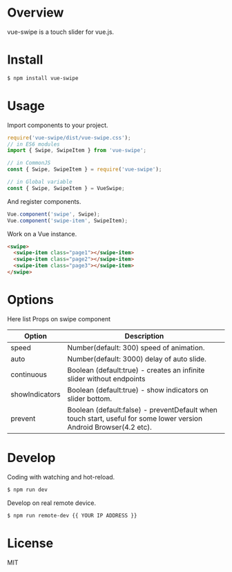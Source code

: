 # Overview

vue-swipe is a touch slider for vue.js.

# Install

```bash
$ npm install vue-swipe
```

# Usage

Import components to your project.

```JavaScript
require('vue-swipe/dist/vue-swipe.css');
// in ES6 modules
import { Swipe, SwipeItem } from 'vue-swipe';

// in CommonJS
const { Swipe, SwipeItem } = require('vue-swipe');

// in Global variable
const { Swipe, SwipeItem } = VueSwipe;
```

And register components.

```javascript
Vue.component('swipe', Swipe);
Vue.component('swipe-item', SwipeItem);
```

Work on a Vue instance.

```HTML
<swipe>
  <swipe-item class="page1"></swipe-item>
  <swipe-item class="page2"></swipe-item>
  <swipe-item class="page3"></swipe-item>
</swipe>
```

# Options

Here list Props on swipe component

| Option | Description |
| ----- | ----- |
| speed | Number(default: 300) speed of animation. |
| auto | Number(default: 3000) delay of auto slide. |
| continuous | Boolean (default:true) - creates an infinite slider without endpoints |
| showIndicators | Boolean (default:true) - show indicators on slider bottom. |
| prevent | Boolean (default:false) - preventDefault when touch start, useful for some lower version Android Browser(4.2 etc). |

# Develop

Coding with watching and hot-reload.

```bash
$ npm run dev
```

Develop on real remote device.

```bash
$ npm run remote-dev {{ YOUR IP ADDRESS }}
```

# License
MIT
